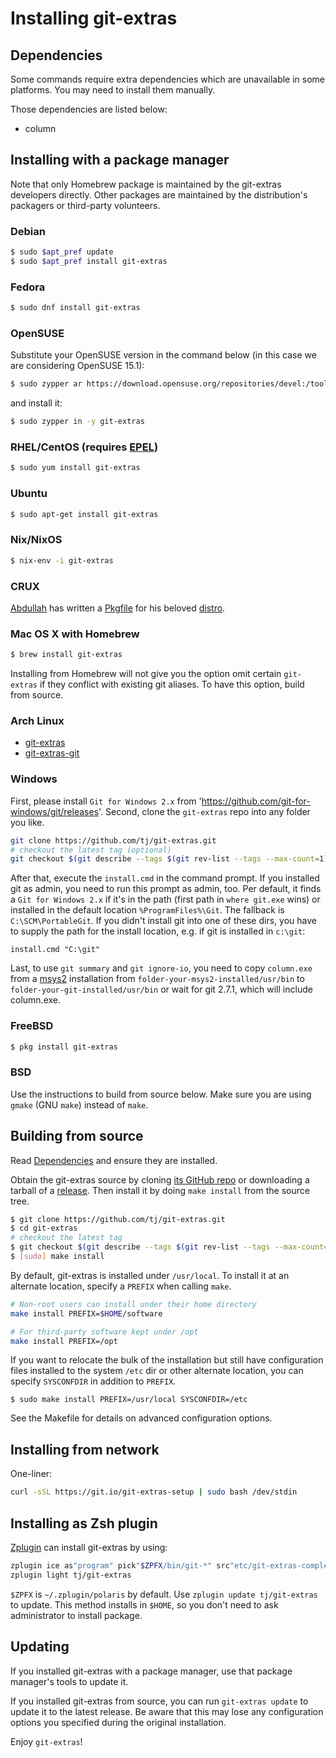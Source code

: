 # Installing git-extras

## Dependencies

Some commands require extra dependencies which are unavailable in some platforms.
You may need to install them manually.

Those dependencies are listed below:

* column

## Installing with a package manager

Note that only Homebrew package is maintained by the git-extras developers directly.
Other packages are maintained by the distribution's packagers or third-party volunteers.

### Debian

```bash
$ sudo $apt_pref update
$ sudo $apt_pref install git-extras
```

### Fedora

```bash
$ sudo dnf install git-extras
```

### OpenSUSE

Substitute your OpenSUSE version in the command below (in this case we are considering OpenSUSE 15.1):
```bash
$ sudo zypper ar https://download.opensuse.org/repositories/devel:/tools:/scm/openSUSE_Leap_15.1/devel:tools:scm.repo
```

and install it:

```bash
$ sudo zypper in -y git-extras
```

### RHEL/CentOS (requires [EPEL](https://fedoraproject.org/wiki/EPEL))

```bash
$ sudo yum install git-extras
```

### Ubuntu

```bash
$ sudo apt-get install git-extras
```

### Nix/NixOS

```bash
$ nix-env -i git-extras
```

### CRUX

[Abdullah](https://github.com/AWAN) has written a [Pkgfile](https://abdullah.today/ports/git-extras/Pkgfile) for his beloved [distro](https://crux.nu).


### Mac OS X with Homebrew

```bash
$ brew install git-extras
```

Installing from Homebrew will not give you the option omit certain `git-extras` if they conflict with existing git aliases. To have this option, build from source.


### Arch Linux

* [git-extras](https://aur.archlinux.org/packages/git-extras/)
* [git-extras-git](https://aur.archlinux.org/packages/git-extras-git/)

### Windows

First, please install `Git for Windows 2.x` from 'https://github.com/git-for-windows/git/releases'.
Second, clone the `git-extras` repo into any folder you like.
```bash
git clone https://github.com/tj/git-extras.git
# checkout the latest tag (optional)
git checkout $(git describe --tags $(git rev-list --tags --max-count=1))
```

After that, execute the `install.cmd` in the command prompt. If you installed
git as admin, you need to run this prompt as admin, too. Per default, it finds
a `Git for Windows 2.x` if it's in the path (first path in `where git.exe` wins)
or installed in the default location `%ProgramFiles%\Git`. The fallback is
`C:\SCM\PortableGit`. If you didn't install git into one of these dirs, you have
to supply the path for the install location, e.g. if git is installed
in `c:\git`:

```batch
install.cmd "C:\git"
```

Last, to use `git summary` and `git ignore-io`, you need to copy
`column.exe` from a [msys2][1] installation from `folder-your-msys2-installed/usr/bin`
to `folder-your-git-installed/usr/bin` or wait for git 2.7.1, which will include column.exe.

### FreeBSD

```bash
$ pkg install git-extras
```

### BSD

Use the instructions to build from source below. Make sure you are using `gmake` (GNU `make`) instead of `make`.

## Building from source

Read [Dependencies](#dependencies) and ensure they are installed.

Obtain the git-extras source by cloning [its GitHub repo](https://github.com/tj/git-extras.git) or downloading a tarball of a [release](https://github.com/tj/git-extras/releases). Then install it by doing `make install` from the source tree.

```bash
$ git clone https://github.com/tj/git-extras.git
$ cd git-extras
# checkout the latest tag
$ git checkout $(git describe --tags $(git rev-list --tags --max-count=1))
$ [sudo] make install
```

By default, git-extras is installed under `/usr/local`. To install it at an
alternate location, specify a `PREFIX` when calling `make`.

```bash
# Non-root users can install under their home directory
make install PREFIX=$HOME/software

# For third-party software kept under /opt
make install PREFIX=/opt
```

If you want to relocate the bulk of the installation but still have configuration
files installed to the system `/etc` dir or other alternate location, you can
specify `SYSCONFDIR` in addition to `PREFIX`.

```
$ sudo make install PREFIX=/usr/local SYSCONFDIR=/etc
```

See the Makefile for details on advanced configuration options.

## Installing from network

One-liner:

```bash
curl -sSL https://git.io/git-extras-setup | sudo bash /dev/stdin
```

## Installing as Zsh plugin

[Zplugin](https://github.com/zdharma/zplugin) can install git-extras by using:

```zsh
zplugin ice as"program" pick"$ZPFX/bin/git-*" src"etc/git-extras-completion.zsh" make"PREFIX=$ZPFX"
zplugin light tj/git-extras
```

`$ZPFX` is `~/.zplugin/polaris` by default. Use `zplugin update tj/git-extras` to update.
This method installs in `$HOME`, so you don't need to ask administrator to install package.

## Updating

If you installed git-extras with a package manager, use that package manager's tools to update it.

If you installed git-extras from source, you can run `git-extras update` to update it to the latest release. Be aware that this may lose any configuration options you specified during the original installation.

Enjoy `git-extras`!

[1]: https://sourceforge.net/projects/msys2/
